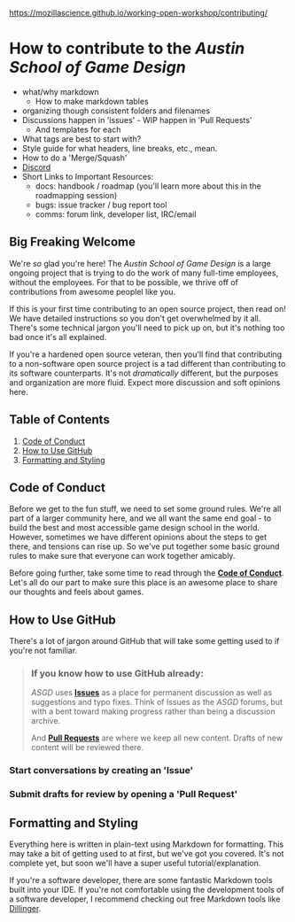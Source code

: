 https://mozillascience.github.io/working-open-workshop/contributing/

# How to contribute to the *Austin School of Game Design*

- what/why markdown
  - How to make markdown tables
- organizing though consistent folders and filenames
- Discussions happen in 'issues' - WIP happen in 'Pull Requests'
  - And templates for each
- What tags are best to start with?
- Style guide for what headers, line breaks, etc., mean.
- How to do a 'Merge/Squash'
- [Discord](https://discord.gg/mbPRNRG)
- Short Links to Important Resources:
  - docs: handbook / roadmap (you'll learn more about this in the roadmapping session)
  - bugs: issue tracker / bug report tool
  - comms: forum link, developer list, IRC/email

<!-- todo -->

## Big Freaking Welcome

We're *so* glad you're here!
The *Austin School of Game Design* is a large ongoing project that is trying to do the work of many full-time employees, without the employees.
For that to be possible, we thrive off of contributions from awesome peoplel like you.

If this is your first time contributing to an open source project, then read on!
We have detailed instructions so you don't get overwhelmed by it all.
There's some technical jargon you'll need to pick up on, but it's nothing too bad once it's all explained.

If you're a hardened open source veteran, then you'll find that contributing to a non-software open source project is a tad different than contributing to its software counterparts.
It's not *dramatically* different, but the purposes and organization are more fluid.
Expect more discussion and soft opinions here.

## Table of Contents

1. [Code of Conduct](#code-of-conduct)
1. [How to Use GitHub](#how-to-use-github)
1. [Formatting and Styling](#formatting-and-styling)

## Code of Conduct

Before we get to the fun stuff, we need to set some ground rules.
We're all part of a larger community here, and we all want the same end goal - to build the best and most accessible game design school in the world.
However, sometimes we have different opinions about the steps to get there, and tensions can rise up.
So we've put together some basic ground rules to make sure that everyone can work together amicably.

Before going further, take some time to read through the [**Code of Conduct**](/CODE_OF_CONDUCT.md).
Let's all do our part to make sure this place is an awesome place to share our thoughts and feels about games.

## How to Use GitHub

There's a lot of jargon around GitHub that will take some getting used to if you're not familiar.

> ### If you know how to use GitHub already:
>
> *ASGD* uses [**Issues**](https://github.com/austinschoolofgamedesign/hub-world/issues) as a place for permanent discussion as well as suggestions and typo fixes.
> Think of Issues as the *ASGD* forums, but with a bent toward making progress rather than being a discussion archive.
>
> And [**Pull Requests**](https://github.com/austinschoolofgamedesign/hub-world/pulls) are where we keep all new content.
> Drafts of new content will be reviewed there.



### Start conversations by creating an 'Issue'

### Submit drafts for review by opening a 'Pull Request'

## Formatting and Styling

Everything here is written in plain-text using Markdown for formatting.
This may take a bit of getting used to at first, but we've got you covered.
It's not complete yet, but soon we'll have a super useful tutorial/explanation.

If you're a software developer, there are some fantastic Markdown tools built into your IDE.
If you're not comfortable using the development tools of a software developer, I recommend checking out free Markdown tools like [Dillinger](https://dillinger.io/).
